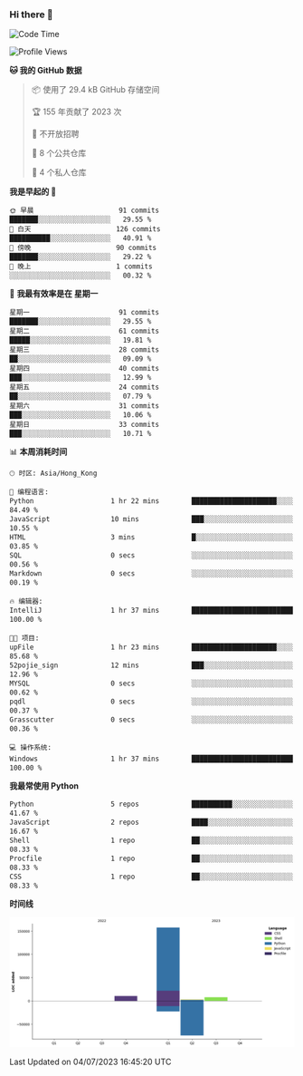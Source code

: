 ### Hi there 👋

<!--
**Mrzqd/Mrzqd** is a ✨ _special_ ✨ repository because its `README.md` (this file) appears on your GitHub profile.

Here are some ideas to get you started:

- 🔭 I’m currently working on ...
- 🌱 I’m currently learning ...
- 👯 I’m looking to collaborate on ...
- 🤔 I’m looking for help with ...
- 💬 Ask me about ...
- 📫 How to reach me: ...
- 😄 Pronouns: ...
- ⚡ Fun fact: ...
-->
<!--START_SECTION:waka-->
![Code Time](http://img.shields.io/badge/Code%20Time-111%20hrs%2038%20mins-blue)

![Profile Views](http://img.shields.io/badge/%E4%B8%AA%E4%BA%BA%E8%B5%84%E6%96%99%E8%A7%82%E7%9C%8B%E6%AC%A1%E6%95%B0-2-blue)

**🐱 我的 GitHub 数据** 

> 📦  使用了 29.4 kB GitHub 存储空间 
 > 
> 🏆 155 年贡献了 2023 次
 > 
> 🚫 不开放招聘
 > 
> 📜 8 个公共仓库 
 > 
> 🔑 4 个私人仓库 
 > 
**我是早起的 🐤** 

```text
🌞 早晨                     91 commits          ███████░░░░░░░░░░░░░░░░░░   29.55 % 
🌆 白天                     126 commits         ██████████░░░░░░░░░░░░░░░   40.91 % 
🌃 傍晚                     90 commits          ███████░░░░░░░░░░░░░░░░░░   29.22 % 
🌙 晚上                     1 commits           ░░░░░░░░░░░░░░░░░░░░░░░░░   00.32 % 
```
📅 **我最有效率是在 星期一** 

```text
星期一                      91 commits          ███████░░░░░░░░░░░░░░░░░░   29.55 % 
星期二                      61 commits          █████░░░░░░░░░░░░░░░░░░░░   19.81 % 
星期三                      28 commits          ██░░░░░░░░░░░░░░░░░░░░░░░   09.09 % 
星期四                      40 commits          ███░░░░░░░░░░░░░░░░░░░░░░   12.99 % 
星期五                      24 commits          ██░░░░░░░░░░░░░░░░░░░░░░░   07.79 % 
星期六                      31 commits          ███░░░░░░░░░░░░░░░░░░░░░░   10.06 % 
星期日                      33 commits          ███░░░░░░░░░░░░░░░░░░░░░░   10.71 % 
```


📊 **本周消耗时间** 

```text
🕑︎ 时区: Asia/Hong_Kong

💬 编程语言: 
Python                   1 hr 22 mins        █████████████████████░░░░   84.49 % 
JavaScript               10 mins             ███░░░░░░░░░░░░░░░░░░░░░░   10.55 % 
HTML                     3 mins              █░░░░░░░░░░░░░░░░░░░░░░░░   03.85 % 
SQL                      0 secs              ░░░░░░░░░░░░░░░░░░░░░░░░░   00.56 % 
Markdown                 0 secs              ░░░░░░░░░░░░░░░░░░░░░░░░░   00.19 % 

🔥 编辑器: 
IntelliJ                 1 hr 37 mins        █████████████████████████   100.00 % 

🐱‍💻 项目: 
upFile                   1 hr 23 mins        █████████████████████░░░░   85.68 % 
52pojie_sign             12 mins             ███░░░░░░░░░░░░░░░░░░░░░░   12.96 % 
MYSQL                    0 secs              ░░░░░░░░░░░░░░░░░░░░░░░░░   00.62 % 
pqdl                     0 secs              ░░░░░░░░░░░░░░░░░░░░░░░░░   00.37 % 
Grasscutter              0 secs              ░░░░░░░░░░░░░░░░░░░░░░░░░   00.36 % 

💻 操作系统: 
Windows                  1 hr 37 mins        █████████████████████████   100.00 % 
```

**我最常使用 Python** 

```text
Python                   5 repos             ██████████░░░░░░░░░░░░░░░   41.67 % 
JavaScript               2 repos             ████░░░░░░░░░░░░░░░░░░░░░   16.67 % 
Shell                    1 repo              ██░░░░░░░░░░░░░░░░░░░░░░░   08.33 % 
Procfile                 1 repo              ██░░░░░░░░░░░░░░░░░░░░░░░   08.33 % 
CSS                      1 repo              ██░░░░░░░░░░░░░░░░░░░░░░░   08.33 % 
```



**时间线**

![Lines of Code chart](https://raw.githubusercontent.com/Mrzqd/Mrzqd/main/assets/bar_graph.png)


 Last Updated on 04/07/2023 16:45:20 UTC
<!--END_SECTION:waka-->
